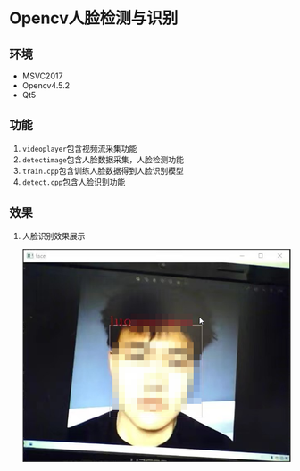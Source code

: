 # Opencv人脸检测与识别

## 环境

- MSVC2017
- Opencv4.5.2
- Qt5

## 功能

1. `videoplayer`包含视频流采集功能
2. `detectimage`包含人脸数据采集，人脸检测功能
3. `train.cpp`包含训练人脸数据得到人脸识别模型
4. `detect.cpp`包含人脸识别功能

## 效果

1. 人脸识别效果展示

   ![image-20230103174834170](figures/image-20230103174834170.png)























